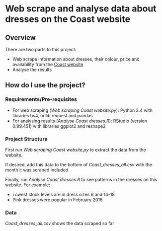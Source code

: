 # Web scrape and analyse data about dresses on the Coast website

## Overview

There are two parts to this project:
- Web scrape information about dresses, their colour, price and availability from the [Coast website](https://www.coast-stores.com/)
- Analyse the results

## How do I use the project?

### Requirements/Pre-requisites

- For web scraping (*Web scraping Coast website.py*): Python 3.4 with libraries bs4, urllib.request and pandas
- For analysing results (*Analyse Coast dresses.R*): RStudio (version 0.99.451) with libraries ggplot2 and reshape2

### Project Structure

First run *Web scraping Coast website.py* to extract the data from the website.

If desired, add this data to the bottom of *Coast_dresses_all.csv* with the month it was scraped included.

Finally, run *Analyse Coast dresses.R* to see patterns in the dresses on this website. For example:

- Lowest stock levels are in dress sizes 6 and 14-18
- Pink dresses were popular in February 2016

### Data

*Coast_dresses_all.csv* shows the data scraped so far
